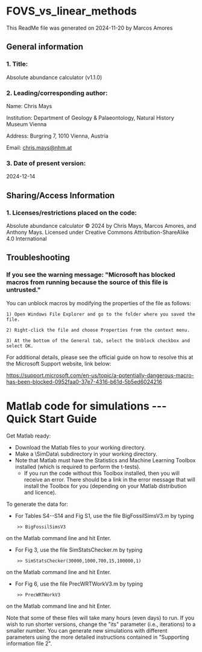 # FOVS_vs_linear_methods
This ReadMe file was generated on 2024-11-20 by Marcos Amores

## General information

### 1. Title:
   
  Absolute abundance calculator (v1.1.0)

### 2. Leading/corresponding author:
   
  Name: Chris Mays

  Institution: Department of Geology & Palaeontology, Natural History Museum Vienna
  
  Address: Burgring 7, 1010 Vienna, Austria
  
  Email: chris.mays@nhm.at

### 3. Date of present version:
   
  2024-12-14


## Sharing/Access Information

### 1. Licenses/restrictions placed on the code:
   
  Absolute abundance calculator © 2024 by Chris Mays, Marcos Amores, and Anthony Mays. Licensed under Creative Commons Attribution-ShareAlike 4.0 International

## Troubleshooting

### If you see the warning message: "Microsoft has blocked macros from running because the source of this file is untrusted."

  You can unblock macros by modifying the properties of the file as follows:

    1) Open Windows File Explorer and go to the folder where you saved the file.

    2) Right-click the file and choose Properties from the context menu.

    3) At the bottom of the General tab, select the Unblock checkbox and select OK.
    
  For additional details, please see the official guide on how to resolve this at the Microsoft Support website, link below:
  
  https://support.microsoft.com/en-us/topic/a-potentially-dangerous-macro-has-been-blocked-0952faa0-37e7-4316-b61d-5b5ed6024216





# Matlab code for simulations --- Quick Start Guide

Get Matlab ready:
* Download the Matlab files to your working directory.
* Make a \SimData\ subdirectory in your working directory.
* Note that Matlab must have the Statistics and Machine Learning Toolbox installed (which is required to perform the t-tests).
   + If you run the code without this Toolbox installed, then you will receive an error. There should be a link in the error message that will install the Toolbox for you (depending on your Matlab distribution and licence).

To generate the data for:
* For Tables S4--S14 and Fig S1, use the file BigFossilSimsV3.m by typing
```
	>> BigFossilSimsV3
```
  on the Matlab command line and hit Enter.
* For Fig 3, use the file SimStatsChecker.m by typing
```
	>> SimStatsChecker(30000,1000,700,15,100000,1)
```
   on the Matlab command line and hit Enter.
* For Fig 6, use the file PrecWRTWorkV3.m by typing
```
	>> PrecWRTWorkV3
```
   on the Matlab command line and hit Enter.

Note that some of these files will take many hours (even days) to run. If you wish to run shorter versions, change the "its" parameter (i.e., iterations) to a smaller number. You can generate new simulations with different parameters using the more detailed instructions contained in "Supporting information file 2".
